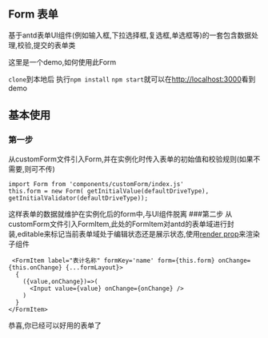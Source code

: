 ## Form 表单
基于antd表单UI组件(例如输入框,下拉选择框,复选框,单选框等)的一套包含数据处理,校验,提交的表单类

这里是一个demo,如何使用此Form

`clone`到本地后 执行`npm install` `npm start`就可以在[http://localhost:3000](http://localhost:3000)看到demo
## 基本使用

### 第一步
从customForm文件引入Form,并在实例化时传入表单的初始值和校验规则(如果不需要,则可不传)
```
import Form from 'components/customForm/index.js'
this.form = new Form( getInitialValue(defaultDriveType), getInitialValidator(defaultDriveType));
```
这样表单的数据就维护在实例化后的form中,与UI组件脱离
###第二步
从customForm文件引入FormItem,此处的FormItem对antd的表单域进行封装,editable来标记当前表单域处于编辑状态还是展示状态,使用[render prop](https://react.docschina.org/docs/render-props.html)来渲染子组件
```
 <FormItem label="表计名称" formKey='name' form={this.form} onChange={this.onChange} {...formLayout}> 
  {
    ({value,onChange})=>(
      <Input value={value} onChange={onChange} />
    )
  }
</FormItem>
```
恭喜,你已经可以好用的表单了

